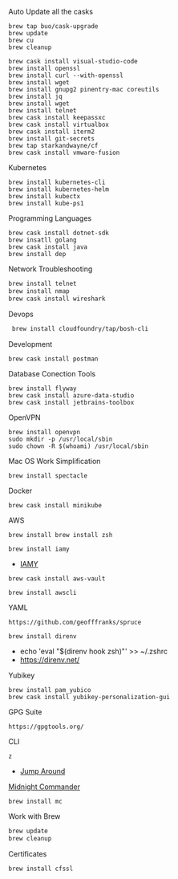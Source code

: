 Auto Update all the casks
```
brew tap buo/cask-upgrade
brew update
brew cu
brew cleanup
```

```
brew cask install visual-studio-code
brew install openssl
brew install curl --with-openssl
brew install wget
brew install gnupg2 pinentry-mac coreutils
brew install jq
brew install wget
brew install telnet
brew cask install keepassxc
brew cask install virtualbox
brew cask install iterm2
brew install git-secrets
brew tap starkandwayne/cf
brew cask install vmware-fusion
```

Kubernetes
```
brew install kubernetes-cli
brew install kubernetes-helm
brew install kubectx
brew install kube-ps1
```

Programming Languages
```
brew cask install dotnet-sdk
brew insatll golang
brew cask install java
brew install dep
```

Network Troubleshooting
```bash
brew install telnet
brew install nmap
brew cask install wireshark
```

Devops
```bash
 brew install cloudfoundry/tap/bosh-cli
```

Development
```bash
brew cask install postman
```

Database Conection Tools
```
brew install flyway
brew cask install azure-data-studio
brew cask install jetbrains-toolbox
```

OpenVPN
```
brew install openvpn
sudo mkdir -p /usr/local/sbin
sudo chown -R $(whoami) /usr/local/sbin
```

Mac OS Work Simplification
```
brew install spectacle
```

Docker
```
brew cask install minikube
```

AWS

`brew install brew install zsh`

`brew install iamy`
- [IAMY](https://github.com/99designs/iamy)

`brew cask install aws-vault`

`brew install awscli`

YAML
```
https://github.com/geofffranks/spruce
```

`brew install direnv`
- echo 'eval "$(direnv hook zsh)"' >> ~/.zshrc
- https://direnv.net/


Yubikey
```
brew install pam_yubico
brew cask install yubikey-personalization-gui
```

GPG Suite
```
https://gpgtools.org/
```

CLI

`z`
- [Jump Around](https://github.com/rupa/z)

[Midnight Commander](http://www.trembath.co.za/mctutorial.html)
```
brew install mc
```

Work with Brew
```bash
brew update
brew cleanup
```
Certificates
```
brew install cfssl
```

